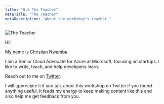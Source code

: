 ```yaml
---
title: "0.6 The Teacher"
metaTitle: "The Teacher"
metaDescription: "About the workshop's teacher."
---
```


![The Teacher](https://pbs.twimg.com/profile_images/1105185322084847623/EPx48HPQ_400x400.jpg)

Hi!

My name is [Christian Nwamba](https://twitter.com/codebeast).

I am a Senior Cloud Advocate for Azure at Microsoft, focusing on startups. I like to write, teach, and help developers learn.

Reach out to me on [Twitter](https://twitter.com/codebeast).

I will appreciate it if you talk about this workshop on Twitter if you found anything useful. It feeds my energy to keep making content like this and also help me get feedback from you.
